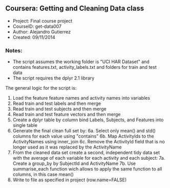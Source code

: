 ## Coursera:   Getting and Cleaning Data class
* Project:    Final course project
* CourseID:   get-data007
* Author:     Alejandro Gutierrez
* Created:    09/11/2014

### Notes: 
* The script assumes the working folder is "UCI HAR Dataset" and contains features.txt, activity_labels.txt and folders for train and test data
* The script requires the dplyr 2.1 library

The general logic for the script is:

1. Load the feature feature names and activity names into variables
2. Read train and test labels and then merge
3. Read train and test subjects and then merge
4. Read train and test feature vectors and then merge
5. Create a dplyr table by column bind Labels, Subjects, and Features into single table
6. Generate the final clean full set by:
   6a. Select only mean() and std() columns for each value using "contains"
   6b. Map ActivityIds to the ActivityNames using inner_join
   6c. Remove the ActivityId field that is no longer used as it was replaced by the ActivityName
7. From the cleaned data set create a second, independent tidy data set with the average of each variable for each activity and each subject:
   7a. Create a group_by by SubjectId and ActivityName
   7b. Use summarise_each function wich allows to apply the same function to all columns, in this case mean()
8. Write to file as specified in project (row.name=FALSE)


